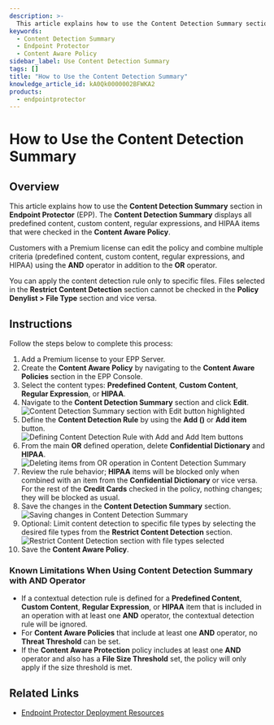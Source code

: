 ```yaml
---
description: >-
  This article explains how to use the Content Detection Summary section in Endpoint Protector (EPP) to manage content detection rules effectively.
keywords:
  - Content Detection Summary
  - Endpoint Protector
  - Content Aware Policy
sidebar_label: Use Content Detection Summary
tags: []
title: "How to Use the Content Detection Summary"
knowledge_article_id: kA0Qk0000002BFWKA2
products:
  - endpointprotector
---
```


# How to Use the Content Detection Summary

## Overview

This article explains how to use the **Content Detection Summary** section in **Endpoint Protector** (EPP). The **Content Detection Summary** displays all predefined content, custom content, regular expressions, and HIPAA items that were checked in the **Content Aware Policy**.

Customers with a Premium license can edit the policy and combine multiple criteria (predefined content, custom content, regular expressions, and HIPAA) using the **AND** operator in addition to the **OR** operator.

You can apply the content detection rule only to specific files. Files selected in the **Restrict Content Detection** section cannot be checked in the **Policy Denylist > File Type** section and vice versa.

## Instructions

Follow the steps below to complete this process:

1. Add a Premium license to your EPP Server.
2. Create the **Content Aware Policy** by navigating to the **Content Aware Policies** section in the EPP Console.
3. Select the content types: **Predefined Content**, **Custom Content**, **Regular Expression**, or **HIPAA**.
4. Navigate to the **Content Detection Summary** section and click **Edit**.  
   ![Content Detection Summary section with Edit button highlighted](https://www.endpointprotector.com//images/img/support/endpoint-protector-how-to-use-content-detection-summary-1.png)
5. Define the **Content Detection Rule** by using the **Add ()** or **Add item** button.  
   ![Defining Content Detection Rule with Add and Add Item buttons](https://www.endpointprotector.com//images/img/support/endpoint-protector-how-to-use-content-detection-summary-4.png)
6. From the main **OR** defined operation, delete **Confidential Dictionary** and **HIPAA**.  
   ![Deleting items from OR operation in Content Detection Summary](https://www.endpointprotector.com//images/img/support/endpoint-protector-how-to-use-content-detection-summary-6.png)
7. Review the rule behavior; **HIPAA** items will be blocked only when combined with an item from the **Confidential Dictionary** or vice versa. For the rest of the **Credit Cards** checked in the policy, nothing changes; they will be blocked as usual.
8. Save the changes in the **Content Detection Summary** section.  
   ![Saving changes in Content Detection Summary](https://www.endpointprotector.com//images/img/support/endpoint-protector-how-to-use-content-detection-summary-5.png)
9. Optional: Limit content detection to specific file types by selecting the desired file types from the **Restrict Content Detection** section.  
   ![Restrict Content Detection section with file types selected](https://www.endpointprotector.com//images/img/support/endpoint-protector-how-to-use-content-detection-summary-2.png)
10. Save the **Content Aware Policy**.

### Known Limitations When Using Content Detection Summary with AND Operator

- If a contextual detection rule is defined for a **Predefined Content**, **Custom Content**, **Regular Expression**, or **HIPAA** item that is included in an operation with at least one **AND** operator, the contextual detection rule will be ignored.
- For **Content Aware Policies** that include at least one **AND** operator, no **Threat Threshold** can be set.
- If the **Content Aware Protection** policy includes at least one **AND** operator and also has a **File Size Threshold** set, the policy will only apply if the size threshold is met.

## Related Links

- [Endpoint Protector Deployment Resources](https://docs.netwrix.com/docs/endpointprotector/5_9_4_2)